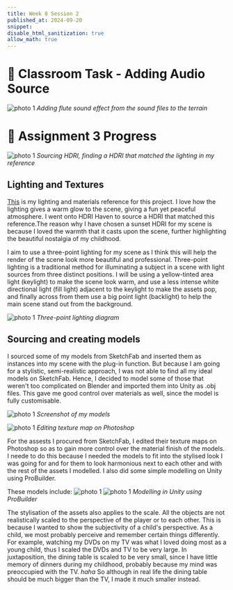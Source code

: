 ```yaml
---
title: Week 8 Session 2
published_at: 2024-09-20
snippet: 
disable_html_sanitization: true
allow_math: true
---
```

# :page_with_curl: Classroom Task - Adding Audio Source

![photo 1](photos/47.png)
*Adding flute sound effect from the sound files to the terrain*

# :page_with_curl: Assignment 3 Progress

![photo 1](photos/49.png)
*Sourcing HDRI, finding a HDRI that matched the lighting in my reference*

## Lighting and Textures

[This](https://www.behance.net/gallery/14268675/CTC-Winter-Olympic-Package) is my lighting and materials reference for this project. I love how the lighting gives a warm glow to the scene, giving a fun yet peaceful atmosphere. I went onto HDRI Haven to source a HDRI that matched this reference.The reason why I have chosen a sunset HDRI for my scene is because I loved the warmth that it casts upon the scene, further highlighting the beautiful nostalgia of my childhood.

 I aim to use a three-point lighting for my scene as I think this will help the render of the scene look more beautiful and professional. Three-point lighting is a traditional method for illuminating a subject in a scene with light sources from three distinct positions. I will be using a yellow-tinted area light (keylight) to make the scene look warm, and use a less intense white directional light (fill light) adjacent to the keylight to make the assets pop, and finally across from them use a big point light (backlight) to help the main scene stand out from the background.

![photo 1](photos/56.png)
*Three-point lighting diagram*

## Sourcing and creating models

I sourced some of my models from SketchFab and inserted them as instances into my scene with the plug-in function. But because I am going for a stylistic, semi-realistic approach, I was not able to find all my ideal models on SketchFab. Hence, I decided to model some of those that weren't too complicated on Blender and imported them into Unity as .obj files. This gave me good control over materials as well, since the model is fully customisable.

![photo 1](photos/67.png)
*Screenshot of my models*

![photo 1](photos/55.png)
*Editing texture map on Photoshop*

For the assests I procured from SketchFab, I edited their texture maps on Photoshop so as to gain more control over the material finish of the models. I neede to do this because I needed the models to fit into the stylised look I was going for and for them to look harmonious next to each other and with the rest of the assets I modelled. I also did some simple modelling on Unity using ProBuilder. 

These models include:
![photo 1](photos/53.png)
![photo 1](photos/54.png)
*Modelling in Unity using ProBuilder*

The stylisation of the assets also applies to the scale. All the objects are not realistically scaled to the perspective of the player or to each other. This is because I wanted to show the subjectivity of a child's perspective. As a child, we most probably perceive and remember certain things differently. For example, watching my DVDs on my TV was what I loved doing most as a young child, thus I scaled the DVDs and TV to be very large. In juxtaposition, the dining table is scaled to be very small, since I have little memory of dinners during my childhood, probably because my mind was preoccupied with the TV. *haha*  So although in real life the dining table should be much bigger than the TV, I made it much smaller instead.



